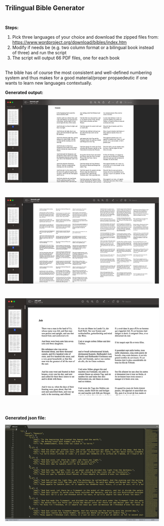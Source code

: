 ## Trilingual Bible Generator <br /><br />
**Steps:** <br />
1. Pick three languages of your choice and download the zipped files from:
https://www.wordproject.org/download/bibles/index.htm <br />
2. Modify if needs be (e.g. two column format or a bilingual book instead of three) and run the script <br />
3. The script will output 66 PDF files, one for each book <br /><br/>


The bible has of course the most consistent and well-defined numbering system and thus makes for a good material/proper propaedeutic if one wants to learn new languages contextually. <br/>

**Generated output:**<br/>
<p align="center">
  <img src="https://github.com/salisale/trible/blob/master/output-samples/output-sample-1.png">
</p>
<br/>
<p align="center">
  <img src="https://github.com/salisale/trible/blob/master/output-samples/output-sample-2.png">
</p>
<br/>
<p align="center">
  <img src="https://github.com/salisale/trible/blob/master/output-samples/output-sample-3.png">
</p>
<br/><br/>

**Generated json file:**<br/>
<p align="center">
  <img src="https://github.com/salisale/trible/blob/master/output-samples/json-map.png">
</p>

